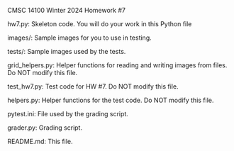 CMSC 14100
Winter 2024
Homework #7

hw7.py: Skeleton code. You will do your work in this Python file

images/: Sample images for you to use in testing. 

tests/: Sample images used by the tests. 

grid_helpers.py: Helper functions for reading and writing images from files. Do NOT modify this file.

test_hw7.py: Test code for HW #7.  Do NOT modify this file.

helpers.py: Helper functions for the test code. Do NOT modify this file.

pytest.ini: File used by the grading script. 

grader.py: Grading script. 

README.md: This file. 